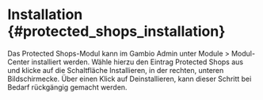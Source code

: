 # Installation {#protected_shops_installation}

Das Protected Shops-Modul kann im Gambio Admin unter Module \> Modul-Center installiert werden. Wähle hierzu den Eintrag Protected Shops aus und klicke auf die Schaltfläche Installieren, in der rechten, unteren Bildschirmecke. Über einen Klick auf Deinstallieren, kann dieser Schritt bei Bedarf rückgängig gemacht werden.



